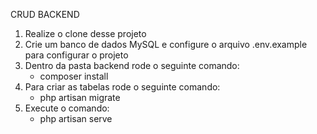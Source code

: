 CRUD BACKEND

1. Realize o clone desse projeto
2. Crie um banco de dados MySQL e configure o arquivo .env.example para configurar o projeto
3. Dentro da pasta backend rode o seguinte comando:
    - composer install
4. Para criar as tabelas rode o seguinte comando:
    - php artisan migrate
5. Execute o comando:
    - php artisan serve

